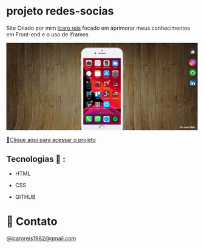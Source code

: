 # projeto redes-socias

Site Criado por mim [Icaro reis](https://www.linkedin.com/in/%C3%ADcaro-reis-970a1221a/)
focado em aprimorar meus conhecimentos em Front-end e o uso de iframes

![preview](./.github/preview-social.png)
 
 [🔗Clique aqui para acessar o projeto](https://icaropaixao.github.io/projeto-redes-sociais/)

 ## Tecnologias 🤖 :

 - HTML

 - CSS

 - GITHUB

 # 💛 Contato 

 @icaroreis1982@gmail.com
